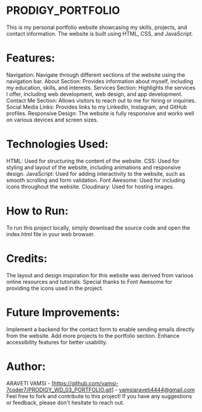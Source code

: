 # PRODIGY_PORTFOLIO
  This is my personal portfolio website showcasing my skills, projects, and contact information. The website is built using HTML, CSS, and JavaScript.
# Features:
 Navigation: Navigate through different sections of the website using the navigation bar.
 About Section: Provides information about myself, including my education, skills, and interests.
 Services Section: Highlights the services I offer, including web development, web design, and app development.
 Contact Me Section: Allows visitors to reach out to me for hiring or inquiries.
 Social Media Links: Provides links to my LinkedIn, Instagram, and GitHub profiles.
 Responsive Design: The website is fully responsive and works well on various devices and screen sizes.
# Technologies Used:
  HTML: Used for structuring the content of the website.
  CSS: Used for styling and layout of the website, including animations and responsive design.
  JavaScript: Used for adding interactivity to the website, such as smooth scrolling and form validation.
  Font Awesome: Used for including icons throughout the website.
  Cloudinary: Used for hosting images.
# How to Run:
  To run this project locally, simply download the source code and open the index.html file in your web browser.

# Credits:
  The layout and design inspiration for this website was derived from various online resources and tutorials.
  Special thanks to Font Awesome for providing the icons used in the project.
# Future Improvements:
  Implement a backend for the contact form to enable sending emails directly from the website.
  Add more projects to the portfolio section.
  Enhance accessibility features for better usability.
# Author:
ARAVETI VAMSI - [https://github.com/vamsi-7coder7/PRODIGY_WD_03_PORTFOLIO.git] - vamsiaraveti4444@gmail.com 
Feel free to fork and contribute to this project! If you have any suggestions or feedback, please don't hesitate to reach out.
